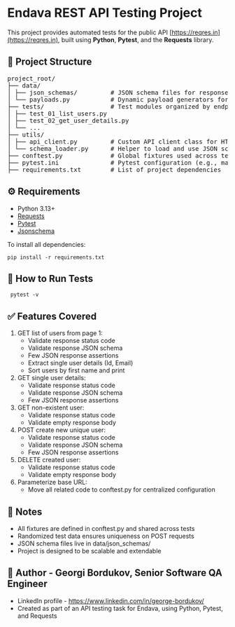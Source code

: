 # Endava REST API Testing Project

This project provides automated tests for the public API [https://reqres.in](https://reqres.in), built using **Python**, **Pytest**, and the **Requests** library.

## 📁 Project Structure

<pre>
project_root/
├── data/
│ ├── json_schemas/         # JSON schema files for response validation
│ └── payloads.py           # Dynamic payload generators for requests
├── tests/                  # Test modules organized by endpoint/functionality
│ ├── test_01_list_users.py
│ ├── test_02_get_user_details.py
│ └── ...
├── utils/
│ ├── api_client.py         # Custom API client class for HTTP methods
│ └── schema_loader.py      # Helper to load and use JSON schemas
├── conftest.py             # Global fixtures used across tests
├── pytest.ini              # Pytest configuration (e.g., markers)
├── requirements.txt        # List of project dependencies
</pre>

## ⚙️ Requirements

- Python 3.13+
- [Requests](https://pypi.org/project/requests/)
- [Pytest](https://pypi.org/project/pytest/)
- [Jsonschema](https://pypi.org/project/jsonschema/)

To install all dependencies:

```pip install -r requirements.txt```

## 🚀 How to Run Tests
``` pytest -v```

## ✅ Features Covered
1. GET list of users from page 1:
    * Validate response status code
    * Validate response JSON schema
    * Few JSON response assertions
    * Extract single user details (Id, Email)
    * Sort users by first name and print
2. GET single user details:
    * Validate response status code
    * Validate response JSON schema
    * Few JSON response assertions
3. GET non-existent user:
    * Validate response status code
    * Validate empty response body
4. POST create new unique user:
    * Validate response status code
    * Validate response JSON schema
    * Few JSON response assertions
5. DELETE created user:
    * Validate response status code
    * Validate empty response body
6. Parameterize base URL:
    * Move all related code to conftest.py for centralized configuration

## 📝 Notes
* All fixtures are defined in conftest.py and shared across tests
* Randomized test data ensures uniqueness on POST requests
* JSON schema files live in data/json_schemas/
* Project is designed to be scalable and extendable

## 👤 Author - Georgi Bordukov, Senior Software QA Engineer
* LinkedIn profile - https://www.linkedin.com/in/george-bordukov/
* Created as part of an API testing task for Endava, using Python, Pytest, and Requests